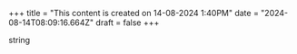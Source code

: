 +++
title = "This content is created on 14-08-2024 1:40PM"
date = "2024-08-14T08:09:16.664Z"
draft = false
+++

  string
        